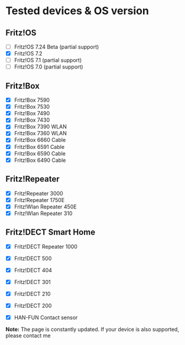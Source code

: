 # Tested devices & OS version

## Fritz!OS
- [ ] Fritz!OS 7.24 Beta (partial support)
- [x] Fritz!OS 7.2
- [ ] Fritz!OS 7.1 (partial support)
- [ ] Fritz!OS 7.0 (partial support)

## Fritz!Box
- [x] Fritz!Box 7590
- [x] Fritz!Box 7530
- [x] Fritz!Box 7490
- [x] Fritz!Box 7430
- [x] Fritz!Box 7390 WLAN
- [x] Fritz!Box 7360 WLAN
- [x] Fritz!Box 6660 Cable
- [x] Fritz!Box 6591 Cable
- [x] Fritz!Box 6590 Cable
- [x] Fritz!Box 6490 Cable

## Fritz!Repeater
- [x] Fritz!Repeater 3000
- [x] Fritz!Repeater 1750E
- [x] Fritz!Wlan Repeater 450E
- [x] Fritz!Wlan Repeater 310

## Fritz!DECT Smart Home
- [x] Fritz!DECT Repeater 1000
- [x] Fritz!DECT 500
- [x] Fritz!DECT 404
- [x] Fritz!DECT 301
- [x] Fritz!DECT 210
- [x] Fritz!DECT 200
- [x] HAN-FUN Contact sensor



**Note:** The page is constantly updated. If your device is also supported, please contact me
